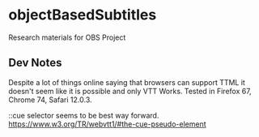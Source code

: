 # objectBasedSubtitles
Research materials for OBS Project

## Dev Notes
Despite a lot of things online saying that browsers can support TTML it doesn't seem like it is possible and only VTT Works. Tested in Firefox 67, Chrome 74, Safari 12.0.3.

::cue selector seems to be best way forward.
https://www.w3.org/TR/webvtt1/#the-cue-pseudo-element

